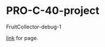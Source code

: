 # PRO-C-40-project
FruitCollector-debug-1

[link](https://aayushjadhav.github.io/PRO-C-40-project/) for page.
